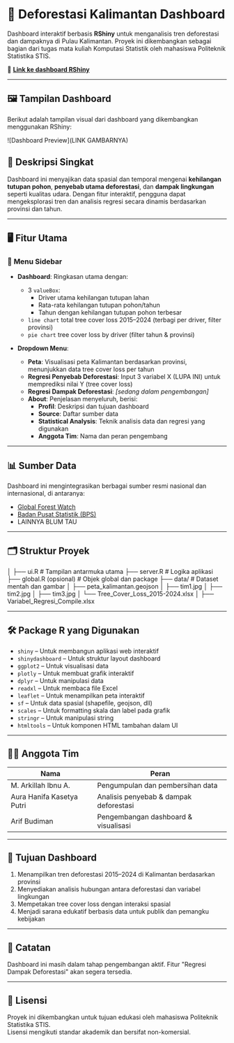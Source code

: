 # 🌳 Deforestasi Kalimantan Dashboard

Dashboard interaktif berbasis **RShiny** untuk menganalisis tren deforestasi dan dampaknya di Pulau Kalimantan. Proyek ini dikembangkan sebagai bagian dari tugas mata kuliah Komputasi Statistik oleh mahasiswa Politeknik Statistika STIS.

📍 **[Link ke dashboard RShiny ](https://...)**

---

## 🖼️ Tampilan Dashboard

Berikut adalah tampilan visual dari dashboard yang dikembangkan menggunakan RShiny:

![Dashboard Preview](LINK GAMBARNYA)


## 🧭 Deskripsi Singkat

Dashboard ini menyajikan data spasial dan temporal mengenai **kehilangan tutupan pohon**, **penyebab utama deforestasi**, dan **dampak lingkungan** seperti kualitas udara. Dengan fitur interaktif, pengguna dapat mengeksplorasi tren dan analisis regresi secara dinamis berdasarkan provinsi dan tahun.

---

## 🖥️ Fitur Utama

### 🧊 **Menu Sidebar**
- **Dashboard**: Ringkasan utama dengan:
  - 3 `valueBox`:
    - Driver utama kehilangan tutupan lahan
    - Rata-rata kehilangan tutupan pohon/tahun
    - Tahun dengan kehilangan tutupan pohon terbesar
  - `line chart` total tree cover loss 2015–2024 (terbagi per driver, filter provinsi)
  - `pie chart` tree cover loss by driver (filter tahun & provinsi)

- **Dropdown Menu**:
  - **Peta**: Visualisasi peta Kalimantan berdasarkan provinsi, menunjukkan data tree cover loss per tahun
  - **Regresi Penyebab Deforestasi**: Input 3 variabel X (LUPA INI) untuk memprediksi nilai Y (tree cover loss)
  - **Regresi Dampak Deforestasi**: *[sedang dalam pengembangan]*
  - **About**: Penjelasan menyeluruh, berisi:
    - **Profil**: Deskripsi dan tujuan dashboard
    - **Source**: Daftar sumber data
    - **Statistical Analysis**: Teknik analisis data dan regresi yang digunakan
    - **Anggota Tim**: Nama dan peran pengembang

---

## 📊 Sumber Data

Dashboard ini mengintegrasikan berbagai sumber resmi nasional dan internasional, di antaranya:

- [Global Forest Watch](https://www.globalforestwatch.org)
- [Badan Pusat Statistik (BPS)](https://www.bps.go.id)
- LAINNYA BLUM TAU

---

## 🗂️ Struktur Proyek
│
├── ui.R # Tampilan antarmuka utama
├── server.R # Logika aplikasi
├── global.R (opsional) # Objek global dan package
├── data/ # Dataset mentah dan gambar
│ ├── peta_kalimantan.geojson
│ ├── tim1.jpg
│ ├── tim2.jpg
│ ├── tim3.jpg
│ └── Tree_Cover_Loss_2015-2024.xlsx
│ ├── Variabel_Regresi_Compile.xlsx


---

## 🛠️ Package R yang Digunakan

- `shiny` – Untuk membangun aplikasi web interaktif  
- `shinydashboard` – Untuk struktur layout dashboard  
- `ggplot2` – Untuk visualisasi data  
- `plotly` – Untuk membuat grafik interaktif  
- `dplyr` – Untuk manipulasi data  
- `readxl` – Untuk membaca file Excel  
- `leaflet` – Untuk menampilkan peta interaktif  
- `sf` – Untuk data spasial (shapefile, geojson, dll)  
- `scales` – Untuk formatting skala dan label pada grafik  
- `stringr` – Untuk manipulasi string  
- `htmltools` – Untuk komponen HTML tambahan dalam UI

---

## 👩‍💻 Anggota Tim

| Nama                          | Peran                                 |
|-------------------------------|----------------------------------------|
| M. Arkillah Ibnu A.           | Pengumpulan dan pembersihan data       |
| Aura Hanifa Kasetya Putri     | Analisis penyebab & dampak deforestasi |
| Arif Budiman                  | Pengembangan dashboard & visualisasi   |

---

## 🎯 Tujuan Dashboard

1. Menampilkan tren deforestasi 2015–2024 di Kalimantan berdasarkan provinsi  
2. Menyediakan analisis hubungan antara deforestasi dan variabel lingkungan  
3. Mempetakan tree cover loss dengan interaksi spasial  
4. Menjadi sarana edukatif berbasis data untuk publik dan pemangku kebijakan

---

## 📌 Catatan

Dashboard ini masih dalam tahap pengembangan aktif. Fitur "Regresi Dampak Deforestasi" akan segera tersedia.

---

## 📜 Lisensi

Proyek ini dikembangkan untuk tujuan edukasi oleh mahasiswa Politeknik Statistika STIS.  
Lisensi mengikuti standar akademik dan bersifat non-komersial.


